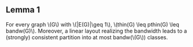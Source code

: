 ## Lemma 1
For every graph \\(G\\) with \\(|E(G)|\geq 1\\), \\(thin(G) \leq pthin(G) \leq bandw(G)\\). Moreover,
a linear layout realizing the bandwidth leads to a (strongly) consistent partition
into at most bandw(\\(G\\)) classes.
